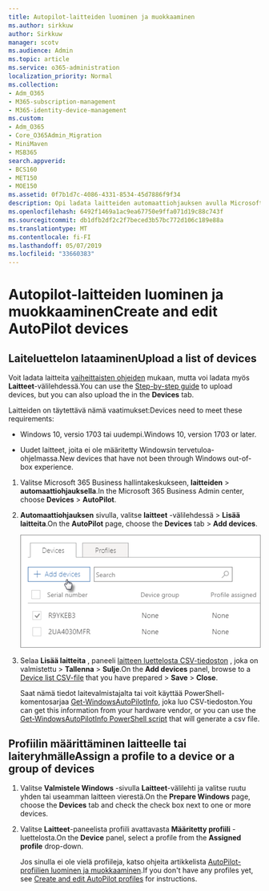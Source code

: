 ```yaml
---
title: Autopilot-laitteiden luominen ja muokkaaminen
ms.author: sirkkuw
author: Sirkkuw
manager: scotv
ms.audience: Admin
ms.topic: article
ms.service: o365-administration
localization_priority: Normal
ms.collection:
- Adm_O365
- M365-subscription-management
- M365-identity-device-management
ms.custom:
- Adm_O365
- Core_O365Admin_Migration
- MiniMaven
- MSB365
search.appverid:
- BCS160
- MET150
- MOE150
ms.assetid: 0f7b1d7c-4086-4331-8534-45d7886f9f34
description: Opi ladata laitteiden automaattiohjauksen avulla Microsoft Business-365. Voit määrittää profiilin laitteen tai laitteiden ryhmä.
ms.openlocfilehash: 6492f1469a1ac9ea67750e9ffa071d19c88c743f
ms.sourcegitcommit: db1dfb2df2c2f7beced3b57bc772d106c189e88a
ms.translationtype: MT
ms.contentlocale: fi-FI
ms.lasthandoff: 05/07/2019
ms.locfileid: "33660383"
---
```

# <a name="create-and-edit-autopilot-devices"></a><span data-ttu-id="3112f-104">Autopilot-laitteiden luominen ja muokkaaminen</span><span class="sxs-lookup"><span data-stu-id="3112f-104">Create and edit AutoPilot devices</span></span>

## <a name="upload-a-list-of-devices"></a><span data-ttu-id="3112f-105">Laiteluettelon lataaminen</span><span class="sxs-lookup"><span data-stu-id="3112f-105">Upload a list of devices</span></span>

<span data-ttu-id="3112f-106">Voit ladata laitteita [vaiheittaisten ohjeiden](add-autopilot-devices-and-profile.md) mukaan, mutta voi ladata myös **Laitteet**-välilehdessä.</span><span class="sxs-lookup"><span data-stu-id="3112f-106">You can use the [Step-by-step guide](add-autopilot-devices-and-profile.md) to upload devices, but you can also upload the in the **Devices** tab.</span></span> 
  
<span data-ttu-id="3112f-107">Laitteiden on täytettävä nämä vaatimukset:</span><span class="sxs-lookup"><span data-stu-id="3112f-107">Devices need to meet these requirements:</span></span>
  
- <span data-ttu-id="3112f-108">Windows 10, versio 1703 tai uudempi.</span><span class="sxs-lookup"><span data-stu-id="3112f-108">Windows 10, version 1703 or later.</span></span>
    
- <span data-ttu-id="3112f-109">Uudet laitteet, joita ei ole määritetty Windowsin tervetuloa-ohjelmassa.</span><span class="sxs-lookup"><span data-stu-id="3112f-109">New devices that have not been through Windows out-of-box experience.</span></span>

1. <span data-ttu-id="3112f-110">Valitse Microsoft 365 Business hallintakeskukseen, **laitteiden** \> **automaattiohjauksella**.</span><span class="sxs-lookup"><span data-stu-id="3112f-110">In the Microsoft 365 Business Admin center, choose **Devices** \> **AutoPilot**.</span></span>
  
2. <span data-ttu-id="3112f-111">**Automaattiohjauksen** sivulla, valitse **laitteet** -välilehdessä \> **Lisää laitteita**.</span><span class="sxs-lookup"><span data-stu-id="3112f-111">On the **AutoPilot** page, choose the **Devices** tab \> **Add devices**.</span></span>
    
    ![In the Devices tab, choose Add devices.](media/6ba81e22-c873-40ad-8a72-ce64d15ea6ba.png)
  
3. <span data-ttu-id="3112f-113">Selaa **Lisää laitteita** , paneeli [laitteen luettelosta CSV-tiedoston](https://support.office.com/article/932e3676-2491-49f0-9177-d893d2f5276e) , joka on valmistettu \> **Tallenna** \> **Sulje**.</span><span class="sxs-lookup"><span data-stu-id="3112f-113">On the **Add devices** panel, browse to a [Device list CSV-file](https://support.office.com/article/932e3676-2491-49f0-9177-d893d2f5276e) that you have prepared \> **Save** \> **Close**.</span></span>
    
    <span data-ttu-id="3112f-114">Saat nämä tiedot laitevalmistajalta tai voit käyttää PowerShell-komentosarjaa [Get-WindowsAutoPilotInfo](https://www.powershellgallery.com/packages/Get-WindowsAutoPilotInfo), joka luo CSV-tiedoston.</span><span class="sxs-lookup"><span data-stu-id="3112f-114">You can get this information from your hardware vendor, or you can use the [Get-WindowsAutoPilotInfo PowerShell script](https://www.powershellgallery.com/packages/Get-WindowsAutoPilotInfo) that will generate a csv file.</span></span> 
    
## <a name="assign-a-profile-to-a-device-or-a-group-of-devices"></a><span data-ttu-id="3112f-115">Profiilin määrittäminen laitteelle tai laiteryhmälle</span><span class="sxs-lookup"><span data-stu-id="3112f-115">Assign a profile to a device or a group of devices</span></span>

1. <span data-ttu-id="3112f-116">Valitse **Valmistele Windows** -sivulla **Laitteet**-välilehti ja valitse ruutu yhden tai useamman laitteen vierestä.</span><span class="sxs-lookup"><span data-stu-id="3112f-116">On the **Prepare Windows** page, choose the **Devices** tab and check the check box next to one or more devices.</span></span> 
    
2. <span data-ttu-id="3112f-117">Valitse **Laitteet**-paneelista profiili avattavasta **Määritetty profiili** -luettelosta.</span><span class="sxs-lookup"><span data-stu-id="3112f-117">On the **Device** panel, select a profile from the **Assigned profile** drop-down.</span></span> 
    
    <span data-ttu-id="3112f-118">Jos sinulla ei ole vielä profiileja, katso ohjeita artikkelista [AutoPilot-profiilien luominen ja muokkaaminen](create-and-edit-autopilot-profiles.md).</span><span class="sxs-lookup"><span data-stu-id="3112f-118">If you don't have any profiles yet, see [Create and edit AutoPilot profiles](create-and-edit-autopilot-profiles.md) for instructions.</span></span> 
    
